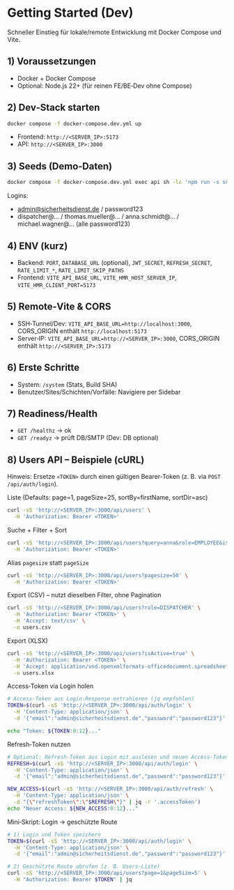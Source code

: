 # Getting Started (Dev)

Schneller Einstieg für lokale/remote Entwicklung mit Docker Compose und Vite.

## 1) Voraussetzungen
- Docker + Docker Compose
- Optional: Node.js 22+ (für reinen FE/BE‑Dev ohne Compose)

## 2) Dev‑Stack starten
```bash
docker compose -f docker-compose.dev.yml up
```
- Frontend: `http://<SERVER_IP>:5173`
- API: `http://<SERVER_IP>:3000`

## 3) Seeds (Demo‑Daten)
```bash
docker compose -f docker-compose.dev.yml exec api sh -lc 'npm run -s seed'
```
Logins:
- admin@sicherheitsdienst.de / password123
- dispatcher@… / thomas.mueller@… / anna.schmidt@… / michael.wagner@… (alle password123)

## 4) ENV (kurz)
- Backend: `PORT`, `DATABASE_URL` (optional), `JWT_SECRET`, `REFRESH_SECRET`, `RATE_LIMIT_*`, `RATE_LIMIT_SKIP_PATHS`
- Frontend: `VITE_API_BASE_URL`, `VITE_HMR_HOST_SERVER_IP`, `VITE_HMR_CLIENT_PORT=5173`

## 5) Remote‑Vite & CORS
- SSH‑Tunnel/Dev: `VITE_API_BASE_URL=http://localhost:3000`, CORS_ORIGIN enthält `http://localhost:5173`
- Server‑IP: `VITE_API_BASE_URL=http://<SERVER_IP>:3000`, CORS_ORIGIN enthält `http://<SERVER_IP>:5173`

## 6) Erste Schritte
- System: `/system` (Stats, Build SHA)
- Benutzer/Sites/Schichten/Vorfälle: Navigiere per Sidebar

## 7) Readiness/Health
- `GET /healthz` → ok
- `GET /readyz` → prüft DB/SMTP (Dev: DB optional)

## 8) Users API – Beispiele (cURL)
Hinweis: Ersetze `<TOKEN>` durch einen gültigen Bearer‑Token (z. B. via `POST /api/auth/login`).

Liste (Defaults: page=1, pageSize=25, sortBy=firstName, sortDir=asc)
```bash
curl -sS 'http://<SERVER_IP>:3000/api/users' \
  -H 'Authorization: Bearer <TOKEN>'
```

Suche + Filter + Sort
```bash
curl -sS 'http://<SERVER_IP>:3000/api/users?query=anna&role=EMPLOYEE&isActive=true&sortBy=lastName&sortDir=asc&page=1&pageSize=25' \
  -H 'Authorization: Bearer <TOKEN>'
```

Alias `pagesize` statt `pageSize`
```bash
curl -sS 'http://<SERVER_IP>:3000/api/users?pagesize=50' \
  -H 'Authorization: Bearer <TOKEN>'
```

Export (CSV) – nutzt dieselben Filter, ohne Pagination
```bash
curl -sS 'http://<SERVER_IP>:3000/api/users?role=DISPATCHER' \
  -H 'Authorization: Bearer <TOKEN>' \
  -H 'Accept: text/csv' \
  -o users.csv
```

Export (XLSX)
```bash
curl -sS 'http://<SERVER_IP>:3000/api/users?isActive=true' \
  -H 'Authorization: Bearer <TOKEN>' \
  -H 'Accept: application/vnd.openxmlformats-officedocument.spreadsheetml.sheet' \
  -o users.xlsx
```

Access‑Token via Login holen
```bash
# Access‑Token aus Login‑Response extrahieren (jq empfohlen)
TOKEN=$(curl -sS 'http://<SERVER_IP>:3000/api/auth/login' \
  -H 'Content-Type: application/json' \
  -d '{"email":"admin@sicherheitsdienst.de","password":"password123"}' | jq -r '.accessToken')

echo "Token: ${TOKEN:0:12}..."
```

Refresh‑Token nutzen
```bash
# Optional: Refresh‑Token aus Login mit auslesen und neuen Access‑Token holen
REFRESH=$(curl -sS 'http://<SERVER_IP>:3000/api/auth/login' \
  -H 'Content-Type: application/json' \
  -d '{"email":"admin@sicherheitsdienst.de","password":"password123"}' | jq -r '.refreshToken')

NEW_ACCESS=$(curl -sS 'http://<SERVER_IP>:3000/api/auth/refresh' \
  -H 'Content-Type: application/json' \
  -d "{\"refreshToken\":\"$REFRESH\"}" | jq -r '.accessToken')
echo "Neuer Access: ${NEW_ACCESS:0:12}..."
```

Mini‑Skript: Login → geschützte Route
```bash
# 1) Login und Token speichern
TOKEN=$(curl -sS 'http://<SERVER_IP>:3000/api/auth/login' \
  -H 'Content-Type: application/json' \
  -d '{"email":"admin@sicherheitsdienst.de","password":"password123"}' | jq -r '.accessToken')

# 2) Geschützte Route abrufen (z. B. Users‑Liste)
curl -sS 'http://<SERVER_IP>:3000/api/users?page=1&pageSize=5' \
  -H "Authorization: Bearer $TOKEN" | jq
```
